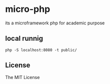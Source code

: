 # micro-php
its a microframework php for academic purpose


## local runnig
```
php -S localhost:8080 -t public/
```

## License
The MIT License
